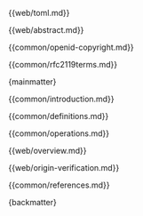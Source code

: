 {{web/toml.md}}

{{web/abstract.md}}

{{common/openid-copyright.md}}

{{common/rfc2119terms.md}}

{mainmatter}

{{common/introduction.md}}

{{common/definitions.md}}

{{common/operations.md}}

{{web/overview.md}}

{{web/origin-verification.md}}

{{common/references.md}}

{backmatter}
